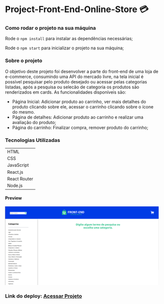 # Project-Front-End-Online-Store :credit_card:

### Como rodar o projeto na sua máquina

Rode o `npm install` para instalar as dependências necessárias;

Rode o `npm start` para inicializar o projeto na sua máquina;

### Sobre o projeto
O objetivo deste projeto foi desenvolver a parte do front-end de uma loja de e-commerce, consumindo uma API do mercado livre, na tela inicial é possível  pesquisar pelo produto desejado ou acessar pelas categorias listadas, após a pesquisa ou selecão de categoria os produtos são renderizados em cards.
As funcionalidades disponíveis são:
  - Página Inicial: Adicionar produto ao carrinho, ver mais detalhes do produto clicando sobre ele, acessar o carrinho clicando sobre o ícone do mesmo.
  - Página de detalhes: Adicionar produto ao carrinho e realizar uma avaliação do produto;
  - Página do carrinho: Finalizar compra, remover produto do carrinho;
  
<h3>Tecnologias Utilizadas</h3>

<table>
<tr>
	<td>HTML</td>
</tr>
<tr>
	<td>CSS</td>
</tr>
<tr>
	<td>JavaScript</td>
</tr>
<tr>
	<td>React.js</td>
</tr>
<tr>
	<td>React Router</td>
</tr>
<tr>
	<td>Node.js</td>
</tr>
</table>

#### Preview
<img src="src/img/prev.png" alt="preview do projeto"></img>

### Link do deploy: <a href="">Acessar Projeto</a>
